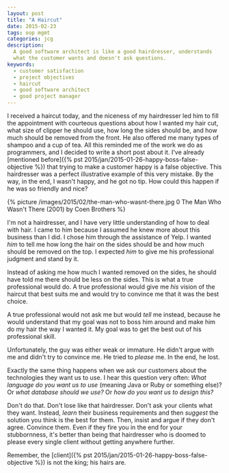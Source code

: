```yaml
---
layout: post
title: "A Haircut"
date: 2015-02-23
tags: oop mgmt
categories: jcg
description:
  A good software architect is like a good hairdresser, understands
  what the customer wants and doesn't ask questions.
keywords:
  - customer satisfaction
  - project objectives
  - haircut
  - good software architect
  - good project manager
---
```


I received a haircut today, and the niceness of my hairdresser led him to fill the
appointment with courteous questions about how I wanted my hair cut, what size of clipper
he should use, how long the sides should be, and how much should be removed
from the front. He also offered me many types of shampoo and a cup of tea.
All this reminded me of the work we do as programmers, and I
decided to write a short post about it. I've already
[mentioned before]({% pst 2015/jan/2015-01-26-happy-boss-false-objective %})
that trying to make a customer happy is a false objective. This hairdresser
was a perfect illustrative example of this very mistake. By the way, in the end,
I wasn't happy, and he got no tip. How could this happen if he was so
friendly and nice?

<!--more-->

{% picture /images/2015/02/the-man-who-wasnt-there.jpg 0 The Man Who Wasn't There (2001) by Coen Brothers %}

I'm not a hairdresser, and I have very little understanding of how to deal
with hair. I came to him because I assumed he knew more about this
business than I did. I chose him through the assistance of Yelp. I wanted _him_ to tell me
how long the hair on the sides should be and how much should be removed on the
top. I expected _him_ to give me his professional judgment and stand by it.

Instead of asking me how much I wanted removed on the sides, he should have
told me there should be less on the sides. This is what
a true professional would do. A true professional would give me _his_ vision
of the haircut that best suits me and would try to convince me that
it was the best choice.

A true professional would not ask me but would _tell_ me instead, because
he would understand that my goal was not to boss him around and make him do my
hair the way I wanted it. My goal was to get the best out
of his professional skill.

Unfortunately, the guy was either weak or immature. He didn't argue with me
and didn't try to convince me. He tried to _please_ me. In the end, he
lost.

Exactly the same thing happens when we ask our customers about
the technologies they want us to use. I hear this question very often:
_What language do you want us to use_ (meaning Java or Ruby or something else)?
Or _what database should we use?_ Or _how do you want us to design this?_

Don't do that. Don't lose like that hairdresser. Don't ask your clients
what they want. Instead, _learn_ their business requirements and then
_suggest_ the solution you think is the best for them. Then, insist and argue
if they don't agree. Convince them. Even if they fire you in the end for
your stubbornness, it's better than being that hairdresser who is doomed
to please every single client without getting anywhere further.

Remember, the
[client]({% pst 2015/jan/2015-01-26-happy-boss-false-objective %})
is not the king; his hairs are.
